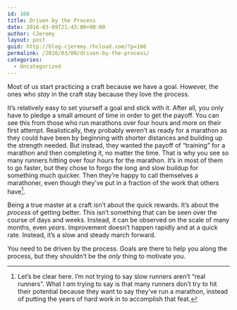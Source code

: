 ```yaml
---
id: 166
title: Driven by the Process
date: 2016-03-09T21:43:00+00:00
author: CJeremy
layout: post
guid: http://blog-cjeremy.rhcloud.com/?p=166
permalink: /2016/03/09/driven-by-the-process/
categories:
  - Uncategorized
---
```

Most of us start practicing a craft because we have a goal. However, the ones who _stay_ in the craft stay because they love the process.

It&#8217;s relatively easy to set yourself a goal and stick with it. After all, you only have to pledge a small amount of time in order to get the payoff. You can see this from those who run marathons over four hours and more on their first attempt. Realistically, they probably weren&#8217;t as ready for a marathon as they could have been by beginning with shorter distances and building up the strength needed. But instead, they wanted the payoff of &#8220;training&#8221; for a marathon and then completing it, no matter the time. That is why you see so many runners hitting over four hours for the marathon. It&#8217;s in most of them to go faster, but they chose to forgo the long and slow buildup for something much quicker. Then they&#8217;re happy to call themselves a marathoner, even though they&#8217;ve put in a fraction of the work that others have[^1].

Being a true master at a craft isn&#8217;t about the quick rewards. It&#8217;s about the _process_ of getting better. This isn&#8217;t something that can be seen over the course of days and weeks. Instead, it can be observed on the scale of many months, even _years_. Improvement doesn&#8217;t happen rapidly and at a quick rate. Instead, it&#8217;s a slow and steady march forward.

You need to be driven by the process. Goals are there to help you along the process, but they shouldn&#8217;t be the _only_ thing to motivate you.

[^1]: Let&#8217;s be clear here. I&#8217;m not trying to say slow runners aren&#8217;t &#8220;real runners&#8221;. What I _am_ trying to say is that many runners don&#8217;t try to hit their potential because they want to say they&#8217;ve run a marathon, instead of putting the years of hard work in to accomplish that feat.